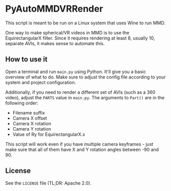 # PyAutoMMDVRRender

This script is meant to be run on a Linux system that uses Wine to run MMD.

One way to make spherical/VR videos in MMD is to use the EquirectangularX filter.
Since it requires rendering at least 8, usually 10, separate AVIs, it makes sense to automate this.

## How to use it

Open a terminal and run `main.py` using Python. It'll give you a basic overview of what to do. 
Make sure to adjust the config file according to your system and project configuration.

Additionally, if you need to render a different set of AVIs (such as a 360 video), adjust the
`PARTS` value in `main.py`. The arguments to `Part()` are in the following order:

- Filename suffix
- Camera X offset
- Camera X rotation
- Camera Y rotation
- Value of Ry for EquirectangularX.x

This script will work even if you have multiple camera keyframes -
just make sure that all of them have X and Y rotation angles between -90 and 90.

## License

See the `LICENSE` file (TL;DR: Apache 2.0).
